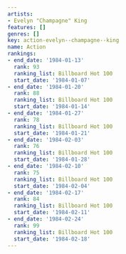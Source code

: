 ```yaml
---
artists:
- Evelyn "Champagne" King
features: []
genres: []
key: action-evelyn--champagne--king
name: Action
rankings:
- end_date: '1984-01-13'
  rank: 93
  ranking_list: Billboard Hot 100
  start_date: '1984-01-07'
- end_date: '1984-01-20'
  rank: 88
  ranking_list: Billboard Hot 100
  start_date: '1984-01-14'
- end_date: '1984-01-27'
  rank: 78
  ranking_list: Billboard Hot 100
  start_date: '1984-01-21'
- end_date: '1984-02-03'
  rank: 76
  ranking_list: Billboard Hot 100
  start_date: '1984-01-28'
- end_date: '1984-02-10'
  rank: 75
  ranking_list: Billboard Hot 100
  start_date: '1984-02-04'
- end_date: '1984-02-17'
  rank: 84
  ranking_list: Billboard Hot 100
  start_date: '1984-02-11'
- end_date: '1984-02-24'
  rank: 99
  ranking_list: Billboard Hot 100
  start_date: '1984-02-18'
---
```


